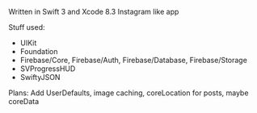 Written in Swift 3 and Xcode 8.3
Instagram like app

Stuff used: 
  - UIKit
  - Foundation
  - Firebase/Core, Firebase/Auth, Firebase/Database, Firebase/Storage 
  - SVProgressHUD
  - SwiftyJSON

Plans: Add UserDefaults, image caching, coreLocation for posts, maybe coreData
